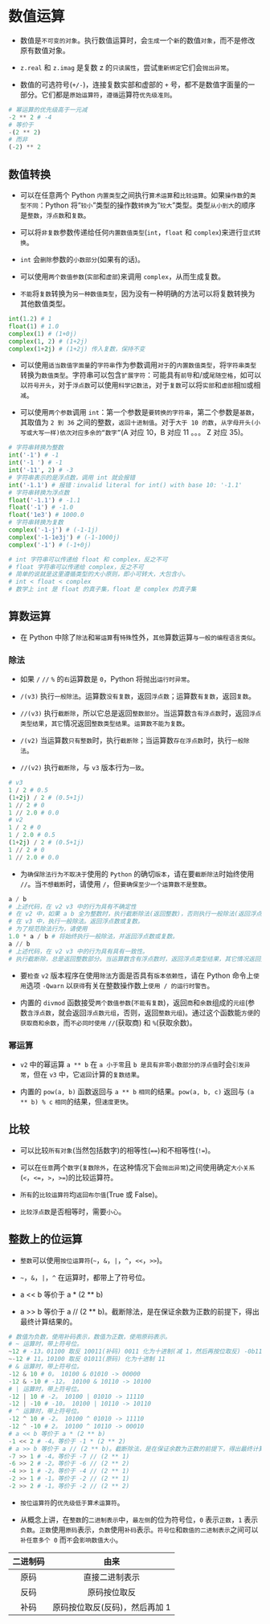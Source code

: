 # 数值运算

* 数值是`不可变的对象`。执行数值运算时，会`生成`一个`新`的数值`对象`，而不是修改原有数值对象。

* `z.real` 和 `z.imag` 是复数 z 的`只读属性`，尝试`重新绑定`它们会`抛出异常`。

* 数值的可选符号(`+/-`)，连接复数实部和虚部的 `+` 号，都不是数值字面量的一部分。它们都是`原始运算符`，`遵循`运算符`优先级准则`。

```python
# 幂运算的优先级高于一元减
-2 ** 2 # -4
# 等价于
-(2 ** 2)
# 而非
(-2) ** 2
```

## 数值转换

* 可以在任意两个 Python `内置类型`之间执行`算术运算`和`比较运算`。如果`操作数`的`类型不同`：Python 将“`较小`”类型的操作数`转换`为“`较大`”类型。类型`从小到大`的顺序是`整数`，`浮点数`和`复数`。

* 可以将`非复数`参数传递给任何`内置数值类型`(`int`，`float` 和 `complex`)来进行`显式转换`。

* `int` 会`删除`参数的`小数部分`(如果有的话)。

* 可以使用`两个数值参数`(`实部`和`虚部`)来调用 `complex`，从而生成复数。

* `不能`将`复数`转换为`另一种数值类型`，因为没有一种明确的方法可以将复数转换为其他数值类型。

```python
int(1.2) # 1
float(1) # 1.0
complex(1) # (1+0j)
complex(1, 2) # (1+2j)
complex(1+2j) # (1+2j) 传入复数，保持不变
```

* 可以使用`适当数值字面量`的`字符串`作为参数调用`对于`的`内置数值类型`，将`字符串类型`转换为`数值类型`。字符串可以包含`扩展字符`：可能具有`前导`和/或`尾随空格`，如可以以`符号开头`，对于`浮点数`可以使用`科学记数法`，对于`复数`可以将`实部`和`虚部`相`加`或相`减`。

* 可以使用`两个参数`调用 `int`：第一个参数是`要转换的字符串`，第二个参数是`基数`，其取值为 `2 到 36` 之间的整数，`返回十进制值`。对于`大于 10 的数`，`从字母开头(小写或大写一样)依次对应多余的“数字”`(A 对应 10，B 对应 11 。。。 Z 对应 35)。

```python
# 字符串转换为整数
int('-1') # -1
int('-1 ') # -1
int('-11', 2) # -3
# 字符串表示的是浮点数，调用 int 就会报错
int('-1.1') # 报错：invalid literal for int() with base 10: '-1.1'
# 字符串转换为浮点数
float('-1.1') # -1.1
float('-1') # -1.0
float('1e3') # 1000.0
# 字符串转换为复数
complex('-1-j') # (-1-1j)
complex('-1-1e3j') # (-1-1000j)
complex('-1') # (-1+0j)

# int 字符串可以传递给 float 和 complex，反之不可
# float 字符串可以传递给 complex，反之不可
# 简单的说就是这里遵循类型的大小原则，即小可转大，大包含小。
# int < float < complex
# 数学上 int 是 float 的真子集，float 是 complex 的真子集
```

## 算数运算

* 在 Python 中除了`除法`和`幂运算`有`特殊`性外，`其他`算数运算`与一般的编程语言类似`。

### 除法

* 如果 `/` `//` `%` 的`右`运算数是 `0`，Python 将抛出`运行时异常`。

* `/(v3)` 执行`一般除法`。运算数`没有复数`，返回`浮点数`；运算数`有复数`，返回`复数`。

* `//(v3)` 执行`截断除`，所以它总是返回`整数部分`。当运算数`含有浮点数`时，返回`浮点类型结果`，`其它`情况返回`整数类型结果`。`运算数不能为复数`。

* `/(v2)` 当运算数`只有整数`时，执行`截断除`；当运算数`存在浮点数`时，执行`一般除法`。

* `//(v2)` 执行`截断除`，与 `v3` 版本行为`一致`。

```python
# v3
1 / 2 # 0.5
(1+2j) / 2 # (0.5+1j)
1 // 2 # 0
1 // 2.0 # 0.0
# v2
1 / 2 # 0
1 / 2.0 # 0.5
(1+2j) / 2 # (0.5+1j)
1 // 2 # 0
1 // 2.0 # 0.0
```

* 为`确保除法行为不取决于`使用的 `Python` 的确切`版本`，请在要`截断除法`时始终使用 `//`。当`不想截断`时，请使用 `/`，但`要确保至少一个运算数不是整数`。

```python
a / b
# 上述代码，在 v2 v3 中的行为具有不确定性
# 在 v2 中，如果 a b 全为整数时，执行截断除法(返回整数)，否则执行一般除法(返回浮点数或整数)。
# 在 v3 中，执行一般除法。返回浮点数或复数。
# 为了规范除法行为，请使用
1.0 * a / b # 将始终执行一般除法，并返回浮点数或复数。
a // b
# 上述代码，在 v2 v3 中的行为具有具有一致性。
# 执行截断除，总是返回整数部分。当运算数含有浮点数时，返回浮点类型结果，其它情况返回整数类型结果。运算数不能为复数。
```

* 要`检查` `v2` 版本程序在使用`除法`方面是否具有`版本依赖性`，请在 Python 命令上`使用`选项 `-Qwarn` 以`获得`有关在整数操作数上`使用 / 的运行时警告`。

* 内置的 `divmod` 函数接受`两个数值参数`(`不能有复数`)，返回`商`和`余数`组成的`元组`(参数`含浮点数`，就会返回`浮点数元组`，否则，返回`整数元组`)。通过这个函数能`方便`的`获取商和余数`，而`不必同时使用` `//`(获取商) 和 `%`(获取余数)。

### 幂运算

* `v2` 中的幂运算 `a ** b` 在 `a 小于零`且 `b 是具有非零小数部分的浮点值`时会`引发异常`，但在 `v3` 中，它`返回`计算的`复数结果`。

* 内置的 `pow(a, b)` 函数返回与 `a ** b` `相同`的结果。`pow(a, b, c)` 返回与 `(a ** b) % c` `相同`的结果，但`速度更快`。

## 比较

* 可以比较`所有对象`(当然包括数字)的相等性(`==`)和不相等性(`!=`)。

* 可以在`任意`两个`数字`(`复数除外`，在这种情况下会`抛出异常`)之间使用确定`大小关系`(`<`，`<=`，`>`，`>=`)的比较运算符。

* `所有`的`比较运算符`均`返回布尔值`(True 或 False)。

* `比较浮点数`是否相等时，需要`小心`。

## 整数上的位运算

* `整数`可以使用`按位运算符`(`~`，`&`，`|`，`^`，`<<`，`>>`)。

* `~`，`&`，`|`，`^` 在运算时，都带上了符号位。

* a << b 等价于 a \* (2 \*\* b)

* a >> b 等价于 a // (2 \*\* b)。截断除法，是在保证余数为正数的前提下，得出最终计算结果的。

```python
# 数值为负数，使用补码表示，数值为正数，使用原码表示。
# ~ 运算时，带上符号位。
~12 # -13。01100 取反 10011(补码) 0011 化为十进制(减 1，然后再按位取反) -0b1101(-13)
~-12 # 11。10100 取反 01011(原码) 化为十进制 11
# & 运算时，带上符号位。
-12 & 10 # 0。 10100 & 01010 -> 00000
-12 & -10 # -12。 10100 & 10110 -> 10100
# | 运算时，带上符号位。
-12 | 10 # -2。 10100 | 01010 -> 11110
-12 | -10 # -10。 10100 | 10110 -> 10110
# ^ 运算时，带上符号位。
-12 ^ 10 # -2。 10100 ^ 01010 -> 11110
-12 ^ -10 # 2。 10100 ^ 10110 -> 00010
# a << b 等价于 a * (2 ** b)
-1 << 2 # -4。等价于 -1 * (2 ** 2)
# a >> b 等价于 a // (2 ** b)。截断除法，是在保证余数为正数的前提下，得出最终计算结果的。
-7 >> 1 # -4。等价于 -7 // (2 ** 1)
-6 >> 2 # -2。等价于 -6 // (2 ** 2)
-4 >> 1 # -2。等价于 -4 // (2 ** 1)
-2 >> 1 # -1。等价于 -2 // (2 ** 1)
-2 >> 2 # -1。等价于 -2 // (2 ** 2)
```

* `按位运算符`的`优先级低于算术运算符`。

* 从概念上讲，在`整数`的`二进制表示`中，`最左侧`的位为符号位，`0` 表示`正数`，`1` 表示`负数`。`正数`使用`原码`表示，`负数`使用`补码`表示。`符号位`和`数值的二进制表示`之间可以`补任意多个 0` 而`不`会`影响数值大小`。

| 二进制码 | 由来 |
| :-: | :-: |
| 原码 | 直接二进制表示 |
| 反码 | 原码按位取反 |
| 补码 | 原码按位取反(反码)，然后再加 1 |

